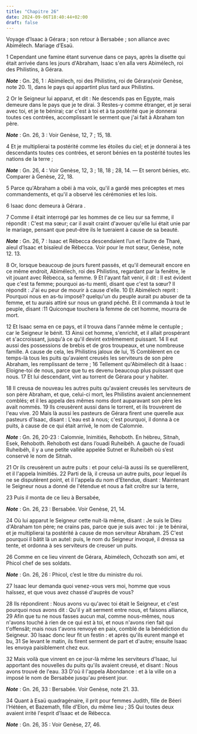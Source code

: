 ```yaml
---
title: "Chapitre 26"
date: 2024-09-06T18:40:44+02:00
draft: false
---
```



Voyage d’Isaac à Gérara ; son retour à Bersabée ; son alliance avec Abimélech.
Mariage d’Esaü.


1 Cependant une famine étant survenue dans ce pays, après la disette qui était arrivée dans les jours d'Abraham, Isaac s'en alla vers Abimélech, roi des Philistins, à Gérara.

***Note*** :  Gn. 26, 1 : Abimélech, roi des Philistins, roi de Gérara(voir Genèse, note 20. 1), dans le pays qui appartint plus tard aux Philistins.

2 Or le Seigneur lui apparut, et dit : Ne descends pas en Egypte, mais demeure dans le pays que je te dirai. 3 Restes-y comme étranger, et je serai avec toi, et je te bénirai; car c'est à toi et à ta postérité que je donnerai toutes ces contrées, accomplissant le serment que j'ai fait à Abraham ton père.

***Note*** :  Gn. 26, 3 : Voir Genèse, 12, 7 ; 15, 18.

4 Et je multiplierai ta postérité comme les étoiles du ciel; et je donnerai à tes descendants toutes ces contrées, et seront bénies en ta postérité toutes les nations de la terre ;

***Note*** :  Gn. 26, 4 : Voir Genèse, 12, 3 ; 18, 18 ; 28, 14. ― Et seront bénies, etc. Comparer à Genèse, 22, 18.

5 Parce qu'Abraham a obéi à ma voix, qu'il a gardé mes préceptes et mes commandements, et qu'il a observé les cérémonies et les lois.


6 Isaac donc demeura à Gérara .


7 Comme il était interrogé par les hommes de ce lieu sur sa femme, il répondit : C'est ma sœur; car il avait craint d'avouer qu'elle lui était unie par le mariage, pensant que peut-être ils le tueraient à cause de sa beauté.

***Note*** :  Gn. 26, 7 : Isaac et Rébecca descendaient l’un et l’autre de Tharé, aïeul d’Isaac et bisaïeul de Rébecca. Voir pour le mot sœur, Genèse, note 12. 13.

8 Or, lorsque beaucoup de jours furent passés, et qu'il demeurait encore en ce même endroit, Abimélech, roi des Philistins, regardant par la fenêtre, le vit jouant avec Rébecca, sa femme. 9 Et l'ayant fait venir, il dit : Il est évident que c'est ta femme; pourquoi as-tu menti, disant que c'est ta sœur? Il répondit : J'ai eu peur de mourir à cause d'elle. 10 Et Abimélech reprit : Pourquoi nous en as-tu imposé? quelqu'un du peuple aurait pu abuser de ta femme, et tu aurais attiré sur nous un grand péché. Et il commanda à tout le peuple, disant :11 Quiconque touchera la femme de cet homme, mourra de mort.


12 Et Isaac sema en ce pays, et il trouva dans l'année même le centuple ; car le Seigneur le bénit. 13 Ainsi cet homme, s'enrichit, et il allait prospérant et s'accroissant, jusqu'à ce qu'il devint extrêmement puissant. 14 Il eut aussi des possessions de brebis et de gros troupeaux, et une nombreuse famille. A cause de cela, les Philistins jaloux de lui, 15 Comblèrent en ce temps-là tous les puits qu'avaient creusés les serviteurs de son père Abraham, les remplissant de terre ; 16 Tellement qu'Abimélech dit à Isaac : Eloigne-toi de nous, parce que tu es devenu beaucoup plus puissant que nous. 17 Et lui descendant, vint au torrent de Gérara pour y habiter.


18 Il creusa de nouveau les autres puits qu'avaient creusés les serviteurs de son père Abraham, et que, celui-ci mort, les Philistins avaient anciennement comblés; et il les appela des mêmes noms dont auparavant son père les avait nommés. 19 Ils creusèrent aussi dans le torrent, et ils trouvèrent de l'eau vive. 20 Mais là aussi les pasteurs de Gérara firent une querelle aux pasteurs d'Isaac, disant : L'eau est à nous; c'est pourquoi, il donna à ce puits, à cause de ce qui était arrivé, le nom de Calomnie.

***Note*** :  Gn. 26, 20-23 : Calomnie, Inimitiés, Rehoboth. En hébreu, Sitnah, Esek, Rehoboth. Rehoboth est dans l’ouadi Ruheibéh. A gauche de l’ouadi Ruheibéh, il y a une petite vallée appelée Sutnet er Ruheibéh où s’est conservé le nom de Sitnah.

21 Or ils creusèrent un autre puits : et pour celui-là aussi ils se querellèrent, et il l'appela Inimitiés. 22 Parti de là, il creusa un autre puits, pour lequel ils ne se disputèrent point, et il l'appela du nom d'Etendue, disant : Maintenant le Seigneur nous a donné de l'étendue et nous a fait croître sur la terre,


23 Puis il monta de ce lieu à Bersabée,

***Note*** :  Gn. 26, 23 : Bersabée. Voir Genèse, 21, 14.


24 Où lui apparut le Seigneur cette nuit-là même, disant : Je suis le Dieu d'Abraham ton père; ne crains pas, parce que je suis avec toi : je te bénirai, et je multiplierai ta postérité à cause de mon serviteur Abraham. 25 C'est pourquoi il bâtit là un autel: puis, le nom du Seigneur invoqué, il dressa sa tente, et ordonna à ses serviteurs de creuser un puits.


26 Comme en ce lieu vinrent de Gérara, Abimélech, Ochozath son ami, et Phicol chef de ses soldats.

***Note*** :  Gn. 26, 26 : Phicol, c’est le titre du ministre du roi.

27 Isaac leur demanda quoi venez-vous vers moi, homme que vous haïssez, et que vous avez chassé d'auprès de vous?


28 Ils répondirent : Nous avons vu qu'avec toi était le Seigneur, et c'est pourquoi nous avons dit : Qu'il y ait serment entre nous, et faisons alliance, 29 Afin que tu ne nous fasses aucun mal, comme nous-mêmes, nous n'avons touché à rien de ce qui est à toi, et nous n'avons rien fait qui t'offensât; mais nous t'avons renvoyé en paix, comblé de la bénédiction du Seigneur. 30 Isaac donc leur fit un festin : et après qu'ils eurent mangé et bu, 31 Se levant le matin, ils firent serment de part et d'autre; ensuite Isaac les envoya paisiblement chez eux.


32 Mais voilà que vinrent en ce jour-là même les serviteurs d'Isaac, lui apportant des nouvelles du puits qu'ils avaient creusé, et disant : Nous avons trouvé de l'eau. 33 D'où il l'appela Abondance : et à la ville on a imposé le nom de Bersabée jusqu'au présent jour.

***Note*** :  Gn. 26, 33 : Bersabée. Voir Genèse, note 21. 33.


34 Quant à Esaü quadragénaire, il prit pour femmes Judith, fille de Béeri l'Hétéen, et Bazemath, fille d'Elon, du même lieu ; 35 Qui toutes deux avaient irrité l'esprit d'Isaac et de Rébecca.

***Note*** :  Gn. 26, 35 : Voir Genèse, 27, 46.

